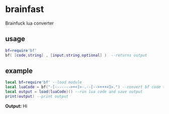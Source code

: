 # brainfast
Brainfuck lua converter

## usage
```lua
bf=require'bf'
bf( [code,string] , [input,string,optional] )  --returns output
```
## example
```lua
local bf=require'bf' --load module
local luaCode = bf("-[------->+<]>-.--[-->+++<]>.") --convert bf code to lua code
local output = load(luaCode)() --run lua code and save output
print(output) --print output
```
**Output:** Hi


